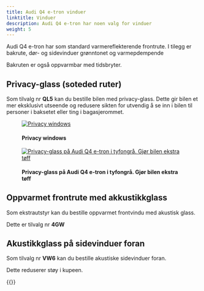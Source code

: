 ```yaml
---
title: Audi Q4 e-tron vinduer
linktitle: Vinduer
description: Audi Q4 e-tron har noen valg for vinduer
weight: 5
---
```

<!-- markdownlint-disable MD033 -->
Audi Q4 e-tron har som standard varmereflekterende frontrute. I tilegg er bakrute, dør- og sidevinduer grønntonet og varmepdempende

Bakruten er også oppvarmbar med tidsbryter.

## Privacy-glass (soteded ruter)

Som tilvalg nr **QL5** kan du bestille bilen med privacy-glass. Dette gir bilen et mer eksklusivt utseende
og redusere sikten for utvendig å se inn i bilen til personer i baksetet eller ting
i bagasjerommet.


<figure>
    <a href="https://media.electrichasgoneaudi.net/multimedia/models/q4-e-tron/exterior/windows/privacywindows.jpg">
        <img src="https://media.electrichasgoneaudi.net/multimedia/models/q4-e-tron/exterior/windows/privacywindowss.jpg"
        class="img-fluid" alt="Privacy windows" title="Privacy windows">
    </a>
    <figcaption><h4>Privacy windows</h4></figcaption>
</figure>

<figure>
    <a href="https://media.electrichasgoneaudi.net/multimedia/models/q4-e-tron/exterior/windows/paint_typhoongrey_2.jpg">
        <img src="https://media.electrichasgoneaudi.net/multimedia/models/q4-e-tron/exterior/windows/paint_typhoongrey_2s.jpg"
        class="img-fluid" alt="Privacy-glass på Audi Q4 e-tron i tyfongrå. Gjør bilen ekstra tøff" title="Privacy-glass på Audi Q4 e-tron i tyfongrå. Gjør bilen ekstra tøff">
    </a>
    <figcaption><h4>Privacy-glass på Audi Q4 e-tron i tyfongrå. Gjør bilen ekstra tøff</h4></figcaption>
</figure>

## Oppvarmet frontrute med akkustikkglass

Som ekstrautstyr kan du bestille oppvarmet frontvindu med akustisk glass.

Dette er tilvalg nr **4GW**

## Akustikkglass på sidevinduer foran

Som tilvalg nr **VW6** kan du bestille akustiske sidevinduer foran.

Dette reduserer støy i kupeen.

{{<children description="true" />}}
